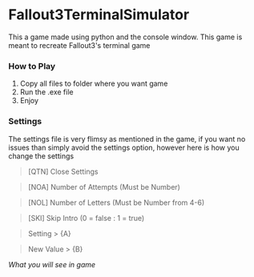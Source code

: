 # Fallout3TerminalSimulator
This a game made using python and the console window. This game is meant to recreate Fallout3's terminal game

### How to Play

1. Copy all files to folder where you want game
2. Run the .exe file
3. Enjoy

### Settings 

The settings file is very flimsy as mentioned in the game, if you want no issues than simply avoid the settings option, however here is how you change the settings


> [QTN] Close Settings

> [NOA] Number of Attempts     (Must be Number)

> [NOL] Number of Letters      (Must be Number from 4-6)

> [SKI] Skip Intro             (0 = false : 1 = true)

> Setting > {A}

> New Value > {B}

*What you will see in game*

